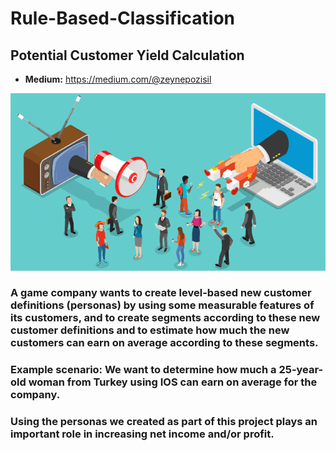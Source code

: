 # Rule-Based-Classification
## Potential Customer Yield Calculation

- **Medium:** https://medium.com/@zeynepozisil


![Screenshot](müşteri.png)

### A game company wants to create level-based new customer definitions (personas) by using some measurable features of its customers, and to create segments according to these new customer definitions and to estimate how much the new customers can earn on average according to these segments.

### Example scenario: We want to determine how much a 25-year-old woman from Turkey using IOS can earn on average for the company.

### Using the personas we created as part of this project plays an important role in increasing net income and/or profit.
